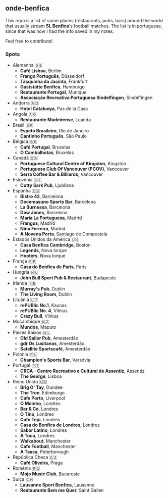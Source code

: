## onde-benfica

This repo is a list of some places (restaurants, pubs, bars) around the world that usually stream **SL Benfica**'s football matches. The list is in portuguese, since that was how I had the info saved in my notes.

Feel free to contribute! 

### Spots 

- Alemanha 🇩🇪
  - **Café Lisboa**, Berlim
  - **Frango Português**, Düsseldorf
  - **Tasquinha da Jacinta**, Frankfurt
  - **Gaststätte Benfica**, Hamburgo
  - **Restaurante Portugal**, Munique
  - **Associação Recreativa Portuguesa Sindelfingen**, Sindelfingen
- Andorra 🇦🇩
  - **Hotel Catalunya**, Pas de la Casa
- Angola 🇦🇴
  - **Restaurante Madeirense**, Luanda
- Brasil 🇧🇷
  - **Espeto Brasileiro**, Rio de Janeiro
  - **Cantinho Português**, São Paulo
- Bélgica 🇧🇪
  - **Café Portugal**, Bruxelas
  - **O Cambalhotas**, Bruxelas
- Canadá 🇨🇦
  - **Portuguese Cultural Centre of Kingston**, Kingston
  - **Portuguese Club Of Vancouver (PCOV)**, Vancouver
  - **Serra Coffee Bar & Billiards**, Vancouver
- Eslovénia 🇸🇮
  - **Cutty Sark Pub**, Ljubliana
- Espanha 🇪🇸
  - **Bistro 42**, Barcelona
  - **Docemasuno Sports Bar**, Barcelona
  - **La Burnessa**, Barcelona
  - **Dow Jones**, Barcelona
  - **Maria La Portuguesa**, Madrid
  - **Frangus**, Madrid
  - **Nino Ferreira**, Madrid
  - **A Novena Porta**, Santiago de Compostela
- Estados Unidos da América 🇺🇸
  - **Casa Benfica Cambridge**, Boston
  - **Legends**, Nova Iorque
  - **Hooters**, Nova Iorque
- França 🇫🇷
  - **Casa do Benfica de Paris**, Paris
- Hungria 🇭🇺
  - **John Bull Sport Pub & Restaurant**, Budapeste
- Irlanda 🇮🇪
  - **Murray's Pub**, Dublin
  - **The Living Room**, Dublin
- Lituânia 🇱🇹
  - **rePUBlic No.1**, Kaunas
  - **rePUBlic No. 4**, Vilnius
  - **Crazy Bull**, Vilnius
- Moçambique 🇲🇿
  - **Mundos**, Maputo
- Países Baixos 🇳🇱
  - **Old Sailor Pub**, Amesterdão
  - **gdr Os Lusitanos**, Amesterdão
  - **Satellite Sportscafé**, Amesterdão
- Polónia 🇵🇱
  - **Champion's Sports Bar**, Varsóvia
- Portugal 🇵🇹
  - **CRCA - Centro Recreativo e Cultural de Assentiz**, Assentiz
  - **The George**, Lisboa
- Reino Unido 🇬🇧
  - **Brig O' Tay**, Dundee
  - **The Tron**, Edimburgo
  - **Cafe Porto**, Liverpool
  - **O Moinho**, Londres
  - **Bar & Co**, Londres
  - **O Tino**, Londres
  - **Cafe Tejo**, Londres
  - **Casa do Benfica de Londres**, Londres
  - **Sabor Latino**, Londres
  - **A Toca**, Londres
  - **Walkabout**, Manchester
  - **Cafe Football**, Manchester
  - **A Tasca**, Peterborough
- República Checa 🇨🇿
  - **Café Oliveira**, Praga
- Roménia 🇷🇴
  - **Mojo Music Club**, Bucareste
- Suíça 🇨🇭
  - **Lausanne Sport Benfica**, Lausanne
  - **Restaurante Bem me Quer**, Saint Gallen
